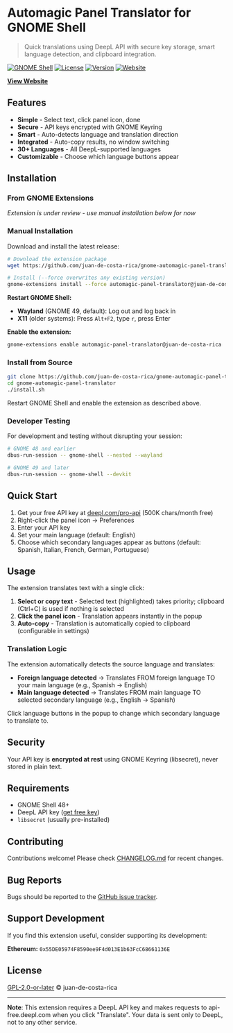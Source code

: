 # Automagic Panel Translator for GNOME Shell

> Quick translations using DeepL API with secure key storage, smart language detection, and clipboard integration.

[![GNOME Shell](https://img.shields.io/badge/GNOME%20Shell-48-blue)](https://www.gnome.org/)
[![License](https://img.shields.io/badge/license-GPL--2.0--or--later-green)](LICENSE)
[![Version](https://img.shields.io/badge/version-4.0-blue)](CHANGELOG.md)
[![Website](https://img.shields.io/badge/website-live-blue)](https://juan-de-costa-rica.github.io/gnome-automagic-panel-translator/)

**[View Website](https://juan-de-costa-rica.github.io/gnome-automagic-panel-translator/)**

<!-- TODO: Add screenshot here once extension is live -->

## Features

- **Simple** - Select text, click panel icon, done
- **Secure** - API keys encrypted with GNOME Keyring
- **Smart** - Auto-detects language and translation direction
- **Integrated** - Auto-copy results, no window switching
- **30+ Languages** - All DeepL-supported languages
- **Customizable** - Choose which language buttons appear

## Installation

### From GNOME Extensions
*Extension is under review - use manual installation below for now*

<!-- Once approved, uncomment:
Visit [extensions.gnome.org](https://extensions.gnome.org/extension/8668/deepl-translator/) and click "Install"
-->

### Manual Installation

Download and install the latest release:

```bash
# Download the extension package
wget https://github.com/juan-de-costa-rica/gnome-automagic-panel-translator/releases/latest/download/automagic-panel-translator@juan-de-costa-rica.zip

# Install (--force overwrites any existing version)
gnome-extensions install --force automagic-panel-translator@juan-de-costa-rica.zip
```

**Restart GNOME Shell:**
- **Wayland** (GNOME 49, default): Log out and log back in
- **X11** (older systems): Press `Alt+F2`, type `r`, press Enter

**Enable the extension:**
```bash
gnome-extensions enable automagic-panel-translator@juan-de-costa-rica
```

### Install from Source

```bash
git clone https://github.com/juan-de-costa-rica/gnome-automagic-panel-translator.git
cd gnome-automagic-panel-translator
./install.sh
```

Restart GNOME Shell and enable the extension as described above.

### Developer Testing

For development and testing without disrupting your session:

```bash
# GNOME 48 and earlier
dbus-run-session -- gnome-shell --nested --wayland

# GNOME 49 and later
dbus-run-session -- gnome-shell --devkit
```

## Quick Start

1. Get your free API key at [deepl.com/pro-api](https://www.deepl.com/pro-api) (500K chars/month free)
2. Right-click the panel icon → Preferences
3. Enter your API key
4. Set your main language (default: English)
5. Choose which secondary languages appear as buttons (default: Spanish, Italian, French, German, Portuguese)

## Usage

The extension translates text with a single click:

1. **Select or copy text** - Selected text (highlighted) takes priority; clipboard (Ctrl+C) is used if nothing is selected
2. **Click the panel icon** - Translation appears instantly in the popup
3. **Auto-copy** - Translation is automatically copied to clipboard (configurable in settings)

### Translation Logic

The extension automatically detects the source language and translates:
- **Foreign language detected** → Translates FROM foreign language TO your main language (e.g., Spanish → English)
- **Main language detected** → Translates FROM main language TO selected secondary language (e.g., English → Spanish)

Click language buttons in the popup to change which secondary language to translate to.

## Security

Your API key is **encrypted at rest** using GNOME Keyring (libsecret), never stored in plain text.

## Requirements

- GNOME Shell 48+
- DeepL API key ([get free key](https://www.deepl.com/pro-api))
- `libsecret` (usually pre-installed)

## Contributing

Contributions welcome! Please check [CHANGELOG.md](CHANGELOG.md) for recent changes.

## Bug Reports

Bugs should be reported to the [GitHub issue tracker](https://github.com/juan-de-costa-rica/gnome-automagic-panel-translator/issues).

## Support Development

If you find this extension useful, consider supporting its development:

**Ethereum:** `0x55DE05974F8590ee9F4d013E1b63FcC68661136E`

## License

[GPL-2.0-or-later](LICENSE) © juan-de-costa-rica

---

**Note**: This extension requires a DeepL API key and makes requests to api-free.deepl.com when you click "Translate". Your data is sent only to DeepL, not to any other service.
